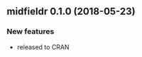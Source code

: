 
## midfieldr 0.1.0 (2018-05-23)

### New features

  - released to CRAN

<!-- ### New features -->

<!-- ### Minor improvements -->

<!-- ### Bug fixes -->

<!-- ### Deprecated -->

<!-- ### Defunct -->
